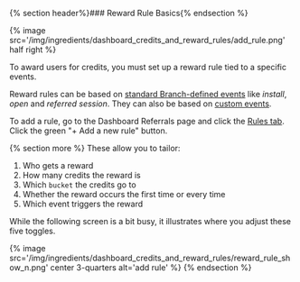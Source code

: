 
{% section header%}### Reward Rule Basics{% endsection %}

{% image src='/img/ingredients/dashboard_credits_and_reward_rules/add_rule.png' half right %}

To award users for credits, you must set up a reward rule tied to a specific events.

Reward rules can be based on [standard Branch-defined events](/domains/analytics_and_custom_events/{{page.platform}}/#standard-events) like _install_, _open_ and _referred session_. They can also be based on [custom events](/domains/analytics_and_custom_events/{{page.platform}}/#custom-events).

To add a rule, go to the Dashboard Referrals page and click the [Rules tab](https://dashboard.branch.io/#/referrals/rules). Click the green "+ Add a new rule" button.


{% section more %}
These allow you to tailor:

1. Who gets a reward
1. How many credits the reward is
1. Which `bucket` the credits go to
1. Whether the reward occurs the first time or every time
1. Which event triggers the reward

<div class="full-width">While the following screen is a bit busy, it illustrates where you adjust these five toggles.</div>

{% image src='/img/ingredients/dashboard_credits_and_reward_rules/reward_rule_show_n.png' center 3-quarters alt='add rule' %}
{% endsection %}
